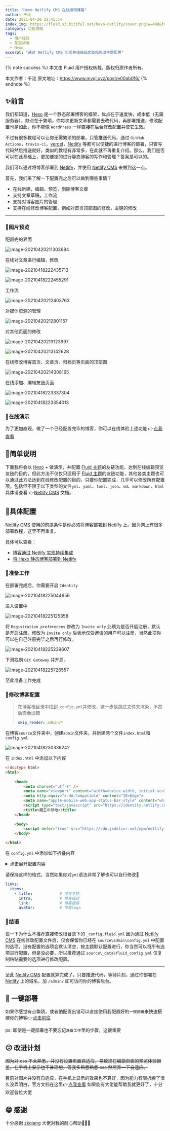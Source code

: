 ```yaml
---
title: "Hexo Netlify CMS 在线编辑博客"
author: 千泷
date: 2021-04-20 22:41:54
index_img: https://fluid.s3.bitiful.net/hexo-netlify/cover.png?w=480&fmt=webp
category: 功能增强
tags:
  - 用户经验
  - 花里胡哨
  - Hexo
excerpt: "通过 Netlify CMS 实现在线编辑文章和修改主题配置"
---
```


{% note success %}
本文由 Fluid 用户授权转载，版权归原作者所有。

本文作者：千泷
原文地址：<https://www.myql.xyz/post/e00ab0f6/>
{% endnote %}

## ✨前言

我们都知道，[Hexo](https://hexo.io/zh-cn/) 是一个静态部署博客的框架，优点在于速度快，成本低（无需服务器），缺点在于繁琐，你每次更新文章都需要去改代码，再部署推送，修改配置也是如此，你不能像 `WordPress` 一样直接在后台修改配置并使它生效。

不过有很多教程可以让你无需繁琐的部署，只管推送代码，通过 `GitHub Actions`，`travis-ci`，[vercel](https://vercel.com/)，[Netlify](Netlifyhttps://www.netlify.com/) 等都可以便捷的进行博客的部署，只管写代码然后推送就好，类似的教程有非常多，在此就不再重复介绍。那么，我们是否可以在此基础上，更加便捷的进行静态博客的写作和管理？答案是可以的。

我们可以通过将博客部署到 [Netlify](https://www.netlify.com/)，并使用 [Netlify CMS](https://www.netlifycms.org/) 来做到这一点。

首先，我们来了解一下配置完之后可以做到哪些事情？

- 在线新建，编辑，预览，删除博客文章
- 支持文章草稿，工作流
- 支持对博客图片的管理
- 支持在线修改博客配置，例如对首页顶部图的修改，友链的修改

---

### 🎈图片预览

配置完的界面

![image-20210420211303684](https://myql.coding.net/p/owo/d/img/git/raw/main/posts/image-20210420211303684.png)

在线对文章进行编辑，修改

![image-20210418222435713](https://myql.coding.net/p/owo/d/img/git/raw/main/posts/image-20210418222435713.png)

![image-20210418222455291](https://myql.coding.net/p/owo/d/img/git/raw/main/posts/image-20210418222455291.png)

工作流

![image-20210420212403763](https://myql.coding.net/p/owo/d/img/git/raw/main/posts/image-20210420212403763.png)

对媒体资源的管理

![image-20210420212801157](https://myql.coding.net/p/owo/d/img/git/raw/main/posts/image-20210420212801157.png)

对其他页面的修改

![image-20210420213123997](https://myql.coding.net/p/owo/d/img/git/raw/main/posts/image-20210420213123997.png)

![image-20210420213142628](https://myql.coding.net/p/owo/d/img/git/raw/main/posts/image-20210420213142628.png)

在线修改博客首页、文章页、归档页等页面的顶部图

![image-20210420214308165](https://myql.coding.net/p/owo/d/img/git/raw/main/posts/image-20210420214308165.png)

在线添加、编辑友链页面

![image-20210418223337304](https://myql.coding.net/p/owo/d/img/git/raw/main/posts/image-20210418223337304.png)

![image-20210418223354013](https://myql.coding.net/p/owo/d/img/git/raw/main/posts/image-20210418223354013.png)

### 🔗在线演示

为了更加直观，做了一个已经配置完毕的博客，你可以在线体验上述功能 👉[点我查看](https://qwqmiao.cf/admin/)

## 📃简单说明

下面我将会以 [Hexo](https://hexo.io/zh-cn/) + 做演示，并配置 [Fluid 主题](https://github.com/fluid-dev/hexo-theme-fluid)的友链功能，达到在线编辑预览友链的目的，但此方法不仅仅只适用于 [Fluid 主题](https://github.com/fluid-dev/hexo-theme-fluid)的友链功能，其他各类主题也可以通过此方法达到在线修改配置的目的，只要你配置完成，几乎可以修改所有配置项。包括但不限于以下类型的文件`yml`、`yaml`、`toml`、`json`、`md`、`markdown`、`html`具体请查看 👉[Netlify CMS](https://www.netlifycms.org/) 文档。

## 🔧具体配置

[Netlify CMS](https://www.netlifycms.org/) 使用的前提条件是你必须将博客部署到 [Netlify](https://www.netlify.com/) 上。因为网上有很多部署教程，这里不再重复。

具体可以查看：

- [博客通过 Netlify 实现持续集成](https://guanqr.com/tech/website/deploy-blog-to-netlify/)
- [将 Hexo 静态博客部署到 Netlify](https://io-oi.me/tech/deploy-static-site-to-netlify/)

### 👟准备工作

在部署完成后，你需要开启 `Identity`

![image-20210418225044656](https://myql.coding.net/p/owo/d/img/git/raw/main/posts/image-20210418225044656.png)

进入设置中

![image-20210418225125358](https://myql.coding.net/p/owo/d/img/git/raw/main/posts/image-20210418225125358.png)

将 `Registration preferences` 修改为 `Invite only` 此项为是否开启注册，默认是开启注册。修改为 `Invite only` 后表示仅受邀请的用户可以注册，当然此项你可以在自己注册完毕之后再行修改。

![image-20210418225239607](https://myql.coding.net/p/owo/d/img/git/raw/main/posts/image-20210418225239607.png)

下滑找到 `Git Gateway` 并开启。

![image-20210418225726557](https://myql.coding.net/p/owo/d/img/git/raw/main/posts/image-20210418225726557.png)

至此准备工作完成

### 🎨修改博客配置

> 在博客根目录中找到`_config.yml`并修改，这一步是跳过文件夹渲染，不然后面会出错
>
> ```yml
> skip_render: admin/*
> ```
>

在博客`source`文件夹中，创建`admin`文件夹，并新建两个文件`index.html`和`config.yml`

![image-20210418230338242](https://myql.coding.net/p/owo/d/img/git/raw/main/posts/image-20210418230338242.png)

在 `index.html` 中添加以下内容

```html
<!doctype html>
<html>
    
    <head>
        <meta charset="utf-8" />
        <meta name="viewport" content="width=device-width, initial-scale=1.0" />
        <meta http-equiv="x-UA-Compatible" content="IE=Edge">
        <meta name="apple-mobile-web-app-status-bar-style" content="white" />
        <script type="text/javascript" src="https://identity.netlify.com/v1/netlify-identity-widget.js"></script>
        <title>魔王の领地</title>
    </head>
    
    <body>
        <script defer="true" src="https://cdn.jsdelivr.net/npm/netlify-cms@2/dist/netlify-cms.js"></script>
    </body>

</html>
```

在 `config.yml` 中添加如下折叠内容

<details>
<summary>点击展开配置内容</summary>
```yaml
backend:
  name: git-gateway # https://github.com/netlify/netlify-cms
  branch: main # 要更新的分支(可选；默认为主分支)

# This line should *not* be indented
publish_mode: editorial_workflow

# This line should *not* be indented
media_folder: "source/images/uploads" # 媒体文件将存储在图片/上载下的Repo中。
public_folder: "/images/uploads" # 上传的媒体的src属性将以/images/uploads开头。

site_url: https://www.myql.xyz # 网站网址
display_url: https://www.myql.xyz # 显示网址

locale: "zh_Hans" # 语言环境 https://github.com/netlify/netlify-cms/tree/master/packages/netlify-cms-locales/src

collections:      # https://www.netlifycms.org/docs/configuration-options/#collections
  - name: "posts" # 在路由中使用，例如：/admin/collections/blog。
    label: "Post" # 在用户界面中使用
    folder: "source/_posts" # 存储文件的文件夹的路径。
    create: true # 允许用户在这个集合中创建新的文件。
    fields: # 每份文件的字段，通常是前面的内容。
      - {label: "顶部图", name: "banner_img", widget: "image", required: false} 
      - {label: "文章封面", name: "index_img", widget: "image", required: false} 
      - {label: "文章排序", name: "sticky", widget: "number", required: false}
      - {label: "标题", name: "title", widget: "string"}
      - {label: "发布日期", name: "date", widget: "datetime", format: "YYYY-MM-DD HH:mm:ss", dateFormat: "YYYY-MM-DD", timeFormat: "HH:mm:ss", required: false}
      - {label: "更新日期", name: "updated", widget: "datetime", format: "YYYY-MM-DD HH:mm:ss", dateFormat: "YYYY-MM-DD", timeFormat: "HH:mm:ss", required: false}
      - {label: "标签", name: "tags", widget: "list", required: false}
      - {label: "分类", name: "categories", widget: "list", required: false}
      - {label: "关键词", name: "keywords", widget: "list", required: false}
      - {label: "摘要", name: "excerpt", widget: "list", required: false}
      - {label: "内容", name: "body", widget: "markdown", required: false}
      - {label: "永久链接", name: "permalink", widget: "string", required: false}
      - {label: "评论", name: "comments", widget: "boolean", default: true, required: false}

  - name: "pages"
    label: "Pages"
    files:
      - file: "source/about/index.md"
        name: "about"
        label: "关于"
        fields:
          - {label: "标题", name: "title", widget: "string"}
          - {label: "内容", name: "body", widget: "markdown", required: false}
          - {label: "评论", name: "comments", widget: "boolean", default: true, required: false}

# 如果你不是Fluid 主题，请删除以下配置，或者对文件路径及字段进行修改
  - name: "settings"
    label: "settings"
    files:      
      - file: "source/_data/fluid_config.yml"
        name: "fluid"
        label: "Fluid 主题配置"
        editor:
          preview: true      # 是否开启编辑预览
        fields:
          - label: "首页"
            name: "index"
            widget: "object"
            collapsed: true   # 是否折叠显示
            fields:
              - label: "顶部图"
                name: "banner_img"
                widget: "image"
              - label: "高度"
                name: "banner_img_height"
                widget: "number"
          - label: "文章页"
            name: "post"
            widget: "object"
            collapsed: true
            fields:
              - label: "顶部图(默认)"
                name: "banner_img"
                widget: "image"
              - label: "高度"
                name: "banner_img_height"
                widget: "number" 
              - label: "文章封面图(默认)"
                name: "default_index_img"
                widget: "image"
          - label: "归档页"
            name: "archive"
            widget: "object"
            collapsed: true
            fields:
              - label: "顶部图"
                name: "banner_img"
                widget: "image"
              - label: "高度"
                name: "banner_img_height"
                widget: "number"
          - label: "分类页"
            name: "category"
            widget: "object"
            collapsed: true
            fields:
              - label: "顶部图"
                name: "banner_img"
                widget: "image"
              - label: "高度"
                name: "banner_img_height"
                widget: "number"
          - label: "标签页"
            name: "tag"
            widget: "object"
            collapsed: true
            fields:
              - label: "顶部图"
                name: "banner_img"
                widget: "image"
              - label: "高度"
                name: "banner_img_height"
                widget: "number"
          - label: "关于页"
            name: "about"
            widget: "object"
            collapsed: true
            fields:
              - label: "顶部图"
                name: "banner_img"
                widget: "image"
              - label: "高度"
                name: "banner_img_height"
                widget: "number"
          - label: "友链页面"
            name: "links"
            widget: "object"
            collapsed: true
            fields:
              - label: "顶部图"
                name: "banner_img"
                widget: "image"
              - label: "高度"
                name: "banner_img_height"
                widget: "number"
              - label: "项目"
                name: "items"
                widget: "list"
                fields:
                  - {label: "网站名称", name: "title", widget: "string", required: false}
                  - {label: "网址描述", name: "intro", widget: "string", required: false}
                  - {label: "网站地址", name: "link", widget: "string", required: false}
                  - {label: "网站图片", name: "avatar", widget: "image", required: false}
```
</details>

请注意，这里我对 [Fluid 主题](https://github.com/fluid-dev/hexo-theme-fluid)进行了配置，例如`banner_img`、`index_img`等项目，不能正常使用请删除，如果你不是 [Fluid 主题](https://github.com/fluid-dev/hexo-theme-fluid)请根据实际情况对`source\admin\config.yml`配置进行修改，如果你和我一样是 [Fluid 主题](https://github.com/fluid-dev/hexo-theme-fluid)，还需要将主题配置文件（`/_config.fluid.yml`）中的相对应的字段及其内容一并注释掉才能使其生效，类似于这样

![image-20210420221125705](https://myql.coding.net/p/owo/d/img/git/raw/main/posts/image-20210420221125705.png)

![image-20210419015951835](https://myql.coding.net/p/owo/d/img/git/raw/main/posts/image-20210419015951835.png)

并且创建`source\_data\fluid_config.yml`，将相关配置复制粘贴到里面（请根据此配置去主题配置文件中注释掉相对应的字段）

<details>
<summary>点击展开配置内容</summary>
```yaml
index:
  banner_img: https://cdn.jsdelivr.net/gh/leicancun/img@main/images/background.webp
  banner_img_height: 100
post:
  banner_img: https://cdn.jsdelivr.net/gh/leicancun/img@main/banner_img/mmexport1602581319886.webp
  banner_img_height: 70
  default_index_img: https://cdn.jsdelivr.net/gh/leicancun/img@main/banner_img/wallhaven-g8wvm7.webp
archive:
  banner_img: https://cdn.jsdelivr.net/gh/leicancun/img@main/banner_img/wallhaven-q6ov7d.webp
  banner_img_height: 80
category:
  banner_img: https://cdn.jsdelivr.net/gh/leicancun/img@main/banner_img/wallhaven-zm93dj.webp
  banner_img_height: 80
tag:
  banner_img: https://cdn.jsdelivr.net/gh/leicancun/img@main/banner_img/wallhaven-1kkm2g.webp
  banner_img_height: 80
about:
  banner_img: https://cdn.jsdelivr.net/gh/leicancun/img@main/banner_img/wallhaven-pkkr2.webp
  banner_img_height: 80
links:
  banner_img: https://cdn.jsdelivr.net/gh/leicancun/img@main/banner_img/wallhaven-rddv31.webp
  banner_img_height: 80
  items:
    - title: 小丁的个人博客
      intro: 世间所有的相遇，都是久别重逢
      link: https://tding.top
      avatar: https://tding.top/images/avatar.webp
    - title: 米奇妙妙屋
      intro: 逐风揽月登九天 踏浪擒龙游四海
      link: https://ifibe.com/
      avatar: https://cdn.jsdelivr.net/gh/useblue/ucdn/imgs/avatar.webp
    - title: 荷戟独彷徨
      intro: 爱光学，爱生活，爱创造
      link: https://guanqr.com/
      avatar: https://cdn.jsdelivr.net/gh/guanqr/blog/static/icons/android-chrome-512x512.png
    - title: iMaeGoo’s Blog
      intro: 虹墨空间站
      link: https://www.imaegoo.com
      avatar: https://www.imaegoo.com/images/avatar.jpg
    - title: 琉仙の后花园
      intro: 一起来种花家呀
      link: https://blog.lx101.cn/
      avatar: https://z3.ax1x.com/2021/03/28/cS2LNV.jpg
    - title: LOGI
      intro: 会点代码的强迫症
      link: https://logi.im
      avatar: https://code.bdstatic.com/npm/logicdn@1.0.0/logi.im/usr/images/global/logo.webp
```

</details>

请保持这样的格式，当然如果你对`yml`语法非常了解也可以自行修改🤣

```yaml
links:
  items:
    - title: 			# 博客名称
      intro: 			# 博客描述
      link: 			# 博客链接
      avatar: 			# 博客logo
```

### 🤣结语

说一下为什么不推荐直接修改根目录下的 `_config.fluid.yml` 因为通过 [Netlify CMS](https://www.netlifycms.org/) 在线修改配置文件后，仅会保留你已经在 `source\admin\config.yml` 中配置的选项，没有配置的选项会默认清空，按主题默认配置进行，你当然可以将所有选项进行配置，但是没必要，所以推荐通过 `source\_data\fluid_config.yml` 仅复制粘贴需要的选项进行修改配置。


---

至此 [Netlify CMS](https://www.netlifycms.org/) 配置就算完成了，只要推送代码，等待片刻，通过你部署在 [Netlify](https://www.netlify.com/) 上的域名，加 `/admin/` 即可访问你的博客后台。

## 🚀 一键部署

如果你感觉有点繁琐，或者怕配置出错可以直接使用我配置好的`一键部署`来快速搭建你的博客👉[点击前往](https://github.com/leicancun/hexo-blog-netlify)

ps: 即使是一键部署也不要忘记`准备工作`里的步骤，这很重要

## 😕 改进计划

~~因为对 css 不太熟悉，并没有设置页面自适应，导致现在编辑页面的预览体验很差，在手机上显示也不甚理想，等我多熟悉熟悉 css 然后弄一下自适应。~~

目前对图片并没有自适应，在手机上显示的效果也不算好，因为能力有限折腾了很久没弄明白，官方文档在这里👉[点我查看](https://www.netlifycms.org/docs/customization/)
如果能有大佬能帮助我就更好了，十分欢迎各位大佬

## 😁 感谢

十分感谢 [zkqiang](https://github.com/zkqiang) 大佬对我的耐心帮助🎉🎉🎉
